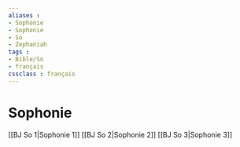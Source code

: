 ```yaml
---
aliases : 
- Sophonie
- Sophonie
- So
- Zephaniah
tags : 
- Bible/So
- français
cssclass : français
---
```


# Sophonie

[[BJ So 1|Sophonie 1]]
[[BJ So 2|Sophonie 2]]
[[BJ So 3|Sophonie 3]]
